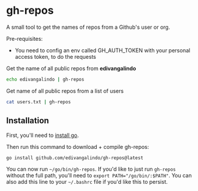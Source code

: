 # gh-repos
A small tool to get the names of repos from a Github's user or org.

Pre-requisites:

* You need to config an env called GH_AUTH_TOKEN with your personal access token, to do the requests

Get the name of all public repos from **edivangalindo**

```bash
echo edivangalindo | gh-repos
```

Get name of all public repos from a list of users

```bash
cat users.txt | gh-repos
```

## Installation

First, you'll need to [install go](https://golang.org/doc/install).

Then run this command to download + compile gh-repos:
```
go install github.com/edivangalindo/gh-repos@latest
```

You can now run `~/go/bin/gh-repos`. If you'd like to just run `gh-repos` without the full path, you'll need to `export PATH="/go/bin/:$PATH"`. You can also add this line to your `~/.bashrc` file if you'd like this to persist.
